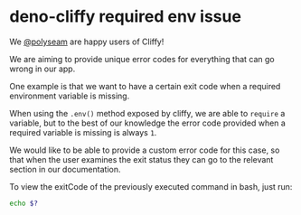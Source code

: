 # deno-cliffy required env issue

We [@polyseam](https://github.com/polyseam) are happy users of Cliffy!

We are aiming to provide unique error codes for everything that can go wrong in
our app.

One example is that we want to have a certain exit code when a required
environment variable is missing.

When using the `.env()` method exposed by cliffy, we are able to `require` a
variable, but to the best of our knowledge the error code provided when a
required variable is missing is always `1`.

We would like to be able to provide a custom error code for this case, so that
when the user examines the exit status they can go to the relevant section in
our documentation.

To view the exitCode of the previously executed command in bash, just run:

```sh
echo $?
```
